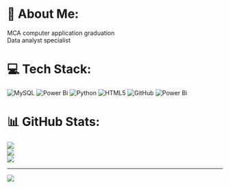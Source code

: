 # 💫 About Me:
MCA computer application graduation<br>Data analyst specialist<br>


# 💻 Tech Stack:
![MySQL](https://img.shields.io/badge/mysql-4479A1.svg?style=for-the-badge&logo=mysql&logoColor=white) ![Power Bi](https://img.shields.io/badge/power_bi-F2C811?style=for-the-badge&logo=powerbi&logoColor=black) ![Python](https://img.shields.io/badge/python-3670A0?style=for-the-badge&logo=python&logoColor=ffdd54) ![HTML5](https://img.shields.io/badge/html5-%23E34F26.svg?style=for-the-badge&logo=html5&logoColor=white) ![GitHub](https://img.shields.io/badge/github-%23121011.svg?style=for-the-badge&logo=github&logoColor=white) ![Power Bi](https://img.shields.io/badge/power_bi-F2C811?style=for-the-badge&logo=powerbi&logoColor=black)
# 📊 GitHub Stats:
![](https://github-readme-stats.vercel.app/api?username=billa1142&theme=dark&hide_border=false&include_all_commits=false&count_private=false)<br/>
![](https://github-readme-streak-stats.herokuapp.com/?user=billa1142&theme=dark&hide_border=false)<br/>
![](https://github-readme-stats.vercel.app/api/top-langs/?username=billa1142&theme=dark&hide_border=false&include_all_commits=false&count_private=false&layout=compact)

---
[![](https://visitcount.itsvg.in/api?id=billa1142&icon=0&color=0)](https://visitcount.itsvg.in)

<!-- Proudly created with GPRM ( https://gprm.itsvg.in ) -->
